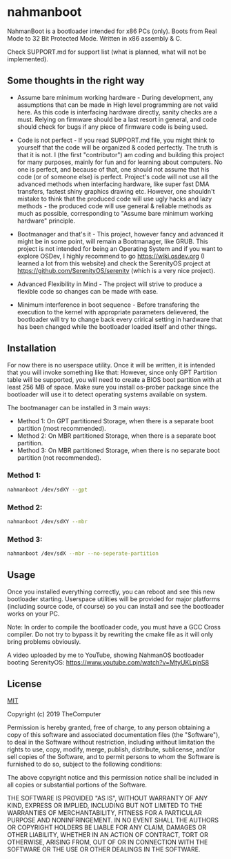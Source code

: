 # nahmanboot

NahmanBoot is a bootloader intended for x86 PCs (only). Boots from Real Mode to 32 Bit Protected Mode.
Written in x86 assembly & C.

Check SUPPORT.md for support list (what is planned, what will not be implemented).

## Some thoughts in the right way
* Assume bare minimum working hardware - During development, any assumptions that can be made in High level programming are not valid here. As this code is interfacing hardware directly, sanity checks are a must. Relying on firmware should be a last resort in general, and code should check for bugs if any piece of firmware code is being used.

* Code is not perfect - If you read SUPPORT.md file, you might think to yourself that the code will be organized & coded perfectly. The truth is that it is not. I (the first "contributor") am coding and building this project for many purposes, mainly for fun and for learning about computers. No one is perfect, and because of that, one should not assume that his code (or of someone else) is perfect. Project's code will not use all the advanced methods when interfacing hardware, like super fast DMA transfers, fastest shiny graphics drawing etc. However, one shouldn't mistake to think that the produced code will use ugly hacks and lazy methods - the produced code will use general & reliable methods as much as possible, corresponding to "Assume bare minimum working hardware" principle.

* Bootmanager and that's it - This project, however fancy and advanced it might be in some point, will remain a Bootmanager, like GRUB. This project is not intended for being an Operating System and if you want to explore OSDev, I highly recommend to go https://wiki.osdev.org (I learned a lot from this website) and check the SerenityOS project at https://github.com/SerenityOS/serenity (which is a very nice project).

* Advanced Flexibility in Mind - The project will strive to produce a flexible code so changes can be made with ease.

* Minimum interference in boot sequence - Before transfering the execution to the kernel with appropriate parameters delievered, the bootloader will try to change back every crirical setting in hardware that has been changed while the bootloader loaded itself and other things.

## Installation

For now there is no userspace utility. Once it will be written, it is intended that you will invoke something like that:
However, since only GPT Partition table will be supported, you will need to create a BIOS boot partition with at least 256 MB of space.
Make sure you install os-prober package since the bootloader will use it to detect operating systems available on system.

The bootmanager can be installed in 3 main ways:
* Method 1: On GPT partitioned Storage, when there is a separate boot partition (most recommended).
* Method 2: On MBR partitioned Storage, when there is a separate boot partition.
* Method 3: On MBR partitioned Storage, when there is no separate boot partition (not recommended).

### Method 1:
```bash
nahmanboot /dev/sdXY --gpt
```

### Method 2:
```bash
nahmanboot /dev/sdXY --mbr
```

### Method 3:
```bash
nahmanboot /dev/sdX --mbr --no-seperate-partition
```

## Usage

Once you installed everything correctly, you can reboot and see this new bootloader starting.
Userspace utilities will be provided for major platforms (including source code, of course) so you can install and see the bootloader works on your PC.

Note: In order to compile the bootloader code, you must have a GCC Cross compiler. Do not try to bypass it by rewriting the cmake file as it will only bring problems obviously.

A video uploaded by me to YouTube, showing NahmanOS bootloader booting SerenityOS:
https://www.youtube.com/watch?v=MtyUKLpjnS8

## License
[MIT](https://choosealicense.com/licenses/mit/)

Copyright (c) 2019 TheComputer

Permission is hereby granted, free of charge, to any person obtaining a copy
of this software and associated documentation files (the "Software"), to deal
in the Software without restriction, including without limitation the rights
to use, copy, modify, merge, publish, distribute, sublicense, and/or sell
copies of the Software, and to permit persons to whom the Software is
furnished to do so, subject to the following conditions:

The above copyright notice and this permission notice shall be included in all
copies or substantial portions of the Software.

THE SOFTWARE IS PROVIDED "AS IS", WITHOUT WARRANTY OF ANY KIND, EXPRESS OR
IMPLIED, INCLUDING BUT NOT LIMITED TO THE WARRANTIES OF MERCHANTABILITY,
FITNESS FOR A PARTICULAR PURPOSE AND NONINFRINGEMENT. IN NO EVENT SHALL THE
AUTHORS OR COPYRIGHT HOLDERS BE LIABLE FOR ANY CLAIM, DAMAGES OR OTHER
LIABILITY, WHETHER IN AN ACTION OF CONTRACT, TORT OR OTHERWISE, ARISING FROM,
OUT OF OR IN CONNECTION WITH THE SOFTWARE OR THE USE OR OTHER DEALINGS IN THE
SOFTWARE.